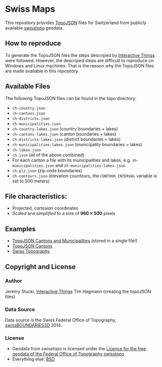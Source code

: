 # Swiss Maps

This repository provides [TopoJSON](https://github.com/mbostock/topojson) files for Switzerland from publicly available [swisstopo](http://www.swisstopo.admin.ch/internet/swisstopo/en/home.html) geodata. 

## How to reproduce

To generate the TopoJSON files the steps descriped by [Interactive Things](https://github.com/interactivethings/swiss-maps) were followed. However, the descriped steps are difficult to reproduce on Windows and Linux machines. That is the reason why the TopoJSON files are made available in this repository. 

## Available Files

The following TopoJSON files can be found in the topo directory:

* `ch-country.json`
* `ch-cantons.json`
* `ch-districts.json`
* `ch-municipalities.json`
* `ch-country-lakes.json` (country boundaries + lakes)
* `ch-cantons-lakes.json` (canton boundaries + lakes)
* `ch-districts-lakes.json` (district boundaries + lakes)
* `ch-municipalities-lakes.json` (municipality boundaries + lakes)
* `ch-lakes.json`
* `ch.json` (all of the above combined)
* For each canton a file with its municipalities and lakes, e.g. `zh-municipalities.json` and `zh-municipalities-lakes.json`
* `ch-plz.json` (zip code boundaries)
* `ch-contours.json` (elevation countours, the `CONTOUR_INTERVAL` variable is set to 500 meters)

## File characteristics:

* Projected, *cartesian* coordinates
* *Scaled* and *simplified* to a size of **960 × 500** pixels

## Examples

* [TopoJSON Cantons and Municipalities](http://bl.ocks.org/herrstucki/4327678) (stored in a single file!)
* [TopoJSON Cantons](http://bl.ocks.org/mbostock/4207744)
* [Swiss Topography](http://bl.ocks.org/herrstucki/6312708)

## Copyright and License

### Author

Jeremy Stucki, [Interactive Things](http://interactivethings.com)
Tim Hagmann (creating the topoJSON files)

### Data Source

Data source is the Swiss Federal Office of Topography, [swissBOUNDARIES3D](http://www.swisstopo.admin.ch/internet/swisstopo/en/home/products/landscape/swissBOUNDARIES3D.html) 2014.

### License

* Geodata from swisstopo is licensed under the [Licence for the free geodata of the Federal Office of Topography swisstopo](LICENSE-GEODATA)
* Everything else: [BSD](LICENSE)
